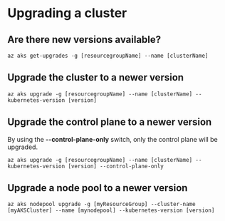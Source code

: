# Upgrading a cluster

## Are there new versions available?

    az aks get-upgrades -g [resourcegroupName] --name [clusterName]

## Upgrade the cluster to a newer version

    az aks upgrade -g [resourcegroupName] --name [clusterName] --kubernetes-version [version]

## Upgrade the control plane to a newer version

By using the **--control-plane-only** switch, only the control plane will be upgraded.

    az aks upgrade -g [resourcegroupName] --name [clusterName] --kubernetes-version [version] --control-plane-only

## Upgrade a node pool to a newer version

    az aks nodepool upgrade -g [myResourceGroup] --cluster-name [myAKSCluster] --name [mynodepool] --kubernetes-version [version]

